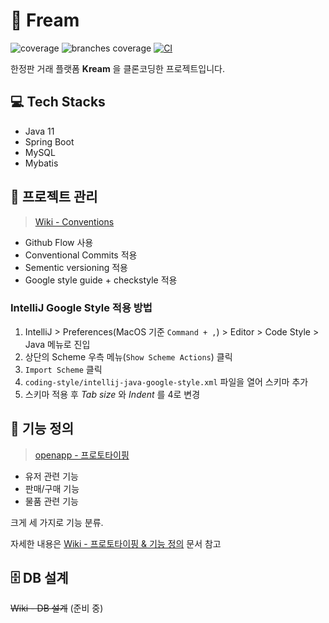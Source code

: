 # 👟 Fream

![coverage](.github/badges/jacoco.svg)
![branches coverage](.github/badges/branches.svg)
[![CI](https://github.com/f-lab-edu/fream/actions/workflows/ci.yml/badge.svg)](https://github.com/f-lab-edu/fream/actions/workflows/ci.yml)

한정판 거래 플랫폼 **Kream** 을 클론코딩한 프로젝트입니다.

## 💻 Tech Stacks

- Java 11
- Spring Boot
- MySQL
- Mybatis

## 💼 프로젝트 관리

> [Wiki - Conventions](https://github.com/f-lab-edu/fream/wiki/Conventions)

- Github Flow 사용
- Conventional Commits 적용
- Sementic versioning 적용
- Google style guide + checkstyle 적용

### IntelliJ Google Style 적용 방법

1. IntelliJ > Preferences(MacOS 기준 `Command + ,`) > Editor > Code Style > Java 메뉴로 진입
2. 상단의 Scheme 우측 메뉴(`Show Scheme Actions`) 클릭
3. `Import Scheme` 클릭
4. `coding-style/intellij-java-google-style.xml` 파일을 열어 스키마 추가
5. 스키마 적용 후 *Tab size* 와 *Indent* 를 4로 변경

## 📁 기능 정의

> [openapp - 프로토타이핑](https://ovenapp.io/view/ZzSNpPyq82S65YZC2Ra8UvSvV5x7lBsw#a3ALd)

- 유저 관련 기능
- 판매/구매 기능
- 물품 관련 기능

크게 세 가지로 기능 분류.

자세한
내용은 [Wiki - 프로토타이핑 & 기능 정의](https://github.com/f-lab-edu/fream/wiki/%ED%94%84%EB%A1%9C%ED%86%A0%ED%83%80%EC%9D%B4%ED%95%91-&-%EA%B8%B0%EB%8A%A5-%EC%A0%95%EC%9D%98)
문서 참고

## 🗄 DB 설계

~~Wiki - DB 설계~~ (준비 중)


